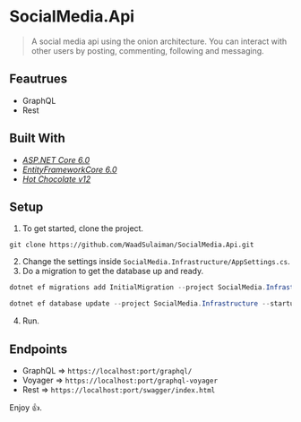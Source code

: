 # SocialMedia.Api
> A social media api using the onion architecture. 
> You can interact with other users by posting, commenting, following and messaging.

## Feautrues
- GraphQL
- Rest

## Built With
- [_ASP.NET Core 6.0_](https://docs.microsoft.com/en-us/aspnet/core/release-notes/aspnetcore-6.0?view=aspnetcore-6.0)
- [_EntityFrameworkCore 6.0_](https://docs.microsoft.com/en-us/ef/core/)
- [_Hot Chocolate v12_](https://chillicream.com/docs/hotchocolate/get-started)

## Setup
1. To get started, clone the project.
```
git clone https://github.com/WaadSulaiman/SocialMedia.Api.git
```
2. Change the settings inside `SocialMedia.Infrastructure/AppSettings.cs`.
3. Do a migration to get the database up and ready.
```C#
dotnet ef migrations add InitialMigration --project SocialMedia.Infrastructure --startup-project SocialMedia.Rest
```
```C#
dotnet ef database update --project SocialMedia.Infrastructure --startup-project SocialMedia.Rest
```
4. Run.

## Endpoints
- GraphQL => `https://localhost:port/graphql/`
- Voyager => `https://localhost:port/graphql-voyager`
- Rest => `https://localhost:port/swagger/index.html`

Enjoy 👍.
